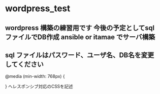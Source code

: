 # wordpress_test
wordpress 構築の練習用です  今後の予定としてsql ファイルでDB作成
ansible or itamae でサーバ構築
---
sql ファイルはパスワード、ユーザ名、DB名を変更してください
---
@media (min-width: 768px) {

}  へレスポンシブ対応のCSSを記述
